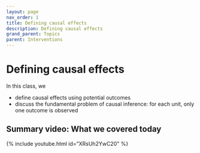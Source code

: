```yaml
---
layout: page
nav_order: 1
title: Defining causal effects
description: Defining causal effects
grand_parent: Topics
parent: Interventions
---
```


# Defining causal effects

In this class, we

- define causal effects using potential outcomes
- discuss the fundamental problem of causal inference: for each unit, only one outcome is observed

## Summary video: What we covered today

{% include youtube.html id="XRsUh2YwC20" %}